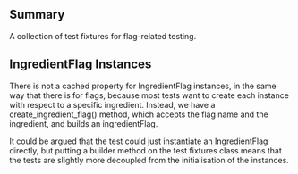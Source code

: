 ## Summary
A collection of test fixtures for flag-related testing.

## IngredientFlag Instances
There is not a cached property for IngredientFlag instances, in the same way that there is for flags, because most tests want to create each instance with respect to a specific ingredient. Instead, we have a create_ingredient_flag() method, which accepts the flag name and the ingredient, and builds an ingredientFlag.

It could be argued that the test could just instantiate an IngredientFlag directly, but putting a builder method on the test fixtures class means that the tests are slightly more decoupled from the initialisation of the instances.
